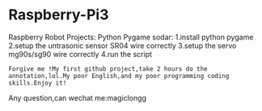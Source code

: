 # Raspberry-Pi3
Raspberry Robot 
Projects:
Python Pygame sodar:
  1.install python pygame 
  2.setup the untrasonic sensor SR04 wire correctly
  3.setup the servo mg90s/sg90 wire correctly
  4.run the script
  
    Forgive me !My first github project,take 2 hours do the annotation,lol.My poor English,and my poor programming coding skills.Enjoy it!
  Any question,can wechat me:magiclongg
